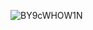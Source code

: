 ![BY9cWHOW1N](https://user-images.githubusercontent.com/85243693/182500691-ff2eabfd-88fd-4c95-8c1e-a67d17b642dc.gif)

